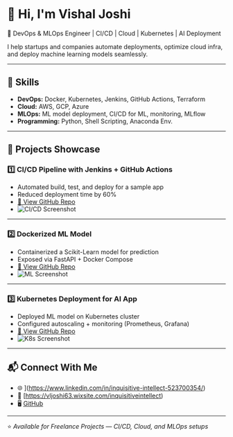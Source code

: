 # 👋 Hi, I'm Vishal Joshi  
🚀 DevOps & MLOps Engineer | CI/CD | Cloud | Kubernetes | AI Deployment  

I help startups and companies automate deployments, optimize cloud infra, and deploy machine learning models seamlessly.  

---

## 🔧 Skills
- **DevOps:** Docker, Kubernetes, Jenkins, GitHub Actions, Terraform  
- **Cloud:** AWS, GCP, Azure  
- **MLOps:** ML model deployment, CI/CD for ML, monitoring, MLflow  
- **Programming:** Python, Shell Scripting, Anaconda Env.  

---

## 📂 Projects Showcase

### 1️⃣ CI/CD Pipeline with Jenkins + GitHub Actions  
- Automated build, test, and deploy for a sample app  
- Reduced deployment time by 60%  
- [🔗 View GitHub Repo](https://github.com/yourusername/devops-ci-cd)  
- ![CI/CD Screenshot](assets/cicd.png)  

---

### 2️⃣ Dockerized ML Model  
- Containerized a Scikit-Learn model for prediction  
- Exposed via FastAPI + Docker Compose  
- [🔗 View GitHub Repo](https://github.com/yourusername/docker-ml-model)  
- ![ML Screenshot](assets/ml-docker.png)  

---

### 3️⃣ Kubernetes Deployment for AI App  
- Deployed ML model on Kubernetes cluster  
- Configured autoscaling + monitoring (Prometheus, Grafana)  
- [🔗 View GitHub Repo](https://github.com/yourusername/k8s-ml-deploy)  
- ![K8s Screenshot](assets/k8s.png)  

---

## 📬 Connect With Me
- 🌐 ](https://www.linkedin.com/in/inquisitive-intellect-523700354/)  
- 📧 [https://vljoshi63.wixsite.com/inquisitiveintellect)
- 🖥️ [GitHub](https://github.com/vishaljoshi-portfollio)  

---
⭐️ *Available for Freelance Projects — CI/CD, Cloud, and MLOps setups*
